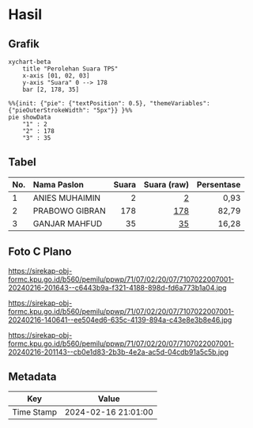 # Hasil

## Grafik

```mermaid
xychart-beta
    title "Perolehan Suara TPS"
    x-axis [01, 02, 03]
    y-axis "Suara" 0 --> 178
    bar [2, 178, 35]
```

```mermaid
%%{init: {"pie": {"textPosition": 0.5}, "themeVariables": {"pieOuterStrokeWidth": "5px"}} }%%
pie showData
    "1" : 2
    "2" : 178
    "3" : 35
```

## Tabel

| No. | Nama Paslon    | Suara | Suara (raw) | Persentase |
|:--- |:-------------- | -----:| -----------:| ----------:|
| 1   | ANIES MUHAIMIN | 2     | [2][p-1]    | 0,93       |
| 2   | PRABOWO GIBRAN | 178   | [178][p-2]  | 82,79      |
| 3   | GANJAR MAHFUD  | 35    | [35][p-3]   | 16,28      |


[p-1]: https://github.com/gigit-pemilu/pemilu-2024-71-sulawesi-utara/blob/main/pilpres/hitung-suara/sub/71-sulawesi-utara/sub/07-minahasa-tenggara/sub/02-pusomaen/sub/2007-minanga-satu/sub/001-tps/sub/paslon-1.txt
[p-2]: https://github.com/gigit-pemilu/pemilu-2024-71-sulawesi-utara/blob/main/pilpres/hitung-suara/sub/71-sulawesi-utara/sub/07-minahasa-tenggara/sub/02-pusomaen/sub/2007-minanga-satu/sub/001-tps/sub/paslon-2.txt
[p-3]: https://github.com/gigit-pemilu/pemilu-2024-71-sulawesi-utara/blob/main/pilpres/hitung-suara/sub/71-sulawesi-utara/sub/07-minahasa-tenggara/sub/02-pusomaen/sub/2007-minanga-satu/sub/001-tps/sub/paslon-3.txt

## Foto C Plano

https://sirekap-obj-formc.kpu.go.id/b560/pemilu/ppwp/71/07/02/20/07/7107022007001-20240216-201643--c6443b9a-f321-4188-898d-fd6a773b1a04.jpg

https://sirekap-obj-formc.kpu.go.id/b560/pemilu/ppwp/71/07/02/20/07/7107022007001-20240216-140641--ee504ed6-635c-4139-894a-c43e8e3b8e46.jpg

https://sirekap-obj-formc.kpu.go.id/b560/pemilu/ppwp/71/07/02/20/07/7107022007001-20240216-201143--cb0e1d83-2b3b-4e2a-ac5d-04cdb91a5c5b.jpg


## Metadata

| Key        | Value               |
| ---------- | ------------------- |
| Time Stamp | 2024-02-16 21:01:00 |



